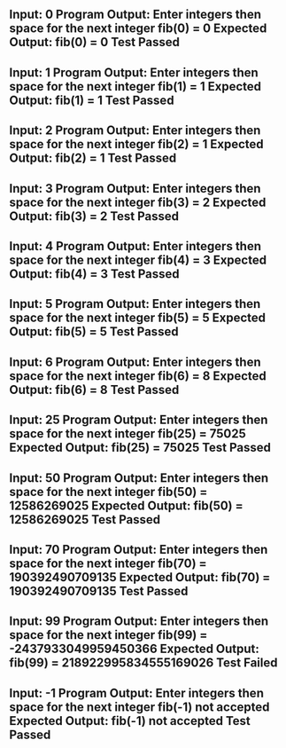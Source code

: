 Input: 0
Program Output:
Enter integers then space for the next integer fib(0) = 0
Expected Output: fib(0) = 0
 Test Passed
----------------------
Input: 1
Program Output:
Enter integers then space for the next integer fib(1) = 1
Expected Output: fib(1) = 1
 Test Passed
----------------------
Input: 2
Program Output:
Enter integers then space for the next integer fib(2) = 1
Expected Output: fib(2) = 1
 Test Passed
----------------------
Input: 3
Program Output:
Enter integers then space for the next integer fib(3) = 2
Expected Output: fib(3) = 2
 Test Passed
----------------------
Input: 4
Program Output:
Enter integers then space for the next integer fib(4) = 3
Expected Output: fib(4) = 3
 Test Passed
----------------------
Input: 5
Program Output:
Enter integers then space for the next integer fib(5) = 5
Expected Output: fib(5) = 5
 Test Passed
----------------------
Input: 6
Program Output:
Enter integers then space for the next integer fib(6) = 8
Expected Output: fib(6) = 8
 Test Passed
----------------------
Input: 25
Program Output:
Enter integers then space for the next integer fib(25) = 75025
Expected Output: fib(25) = 75025
 Test Passed
----------------------
Input: 50
Program Output:
Enter integers then space for the next integer fib(50) = 12586269025
Expected Output: fib(50) = 12586269025
 Test Passed
----------------------
Input: 70
Program Output:
Enter integers then space for the next integer fib(70) = 190392490709135
Expected Output: fib(70) = 190392490709135
 Test Passed
----------------------
Input: 99
Program Output:
Enter integers then space for the next integer fib(99) = -2437933049959450366
Expected Output: fib(99) = 218922995834555169026
 Test Failed
----------------------
Input: -1
Program Output:
Enter integers then space for the next integer fib(-1) not accepted
Expected Output: fib(-1) not accepted
 Test Passed
----------------------